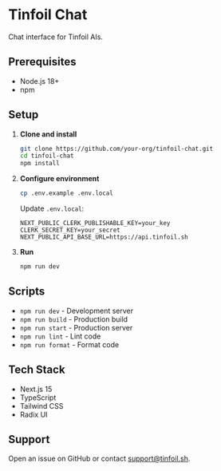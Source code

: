 # Tinfoil Chat

Chat interface for Tinfoil AIs.

## Prerequisites

- Node.js 18+
- npm

## Setup

1. **Clone and install**

   ```bash
   git clone https://github.com/your-org/tinfoil-chat.git
   cd tinfoil-chat
   npm install
   ```

2. **Configure environment**

   ```bash
   cp .env.example .env.local
   ```

   Update `.env.local`:

   ```env
   NEXT_PUBLIC_CLERK_PUBLISHABLE_KEY=your_key
   CLERK_SECRET_KEY=your_secret
   NEXT_PUBLIC_API_BASE_URL=https://api.tinfoil.sh
   ```

3. **Run**
   ```bash
   npm run dev
   ```

## Scripts

- `npm run dev` - Development server
- `npm run build` - Production build
- `npm run start` - Production server
- `npm run lint` - Lint code
- `npm run format` - Format code

## Tech Stack

- Next.js 15
- TypeScript
- Tailwind CSS
- Radix UI

## Support

Open an issue on GitHub or contact support@tinfoil.sh.
